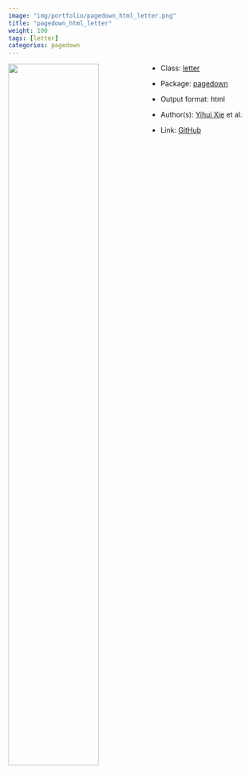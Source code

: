 ```yaml
---
image: "img/portfolio/pagedown_html_letter.png"
title: "pagedown_html_letter"
weight: 100
tags: [letter]
categories: pagedown
---
```




<!--more-->

<p><a href="../../img/portfolio/pagedown_html_letter.png"><img class = "jf-image-shadow" src="../../img/portfolio/pagedown_html_letter.png" width="60%"  align="left"></a></p>

- Class: [letter](../../tags/letter)
- Package: [pagedown](pagedown)
- Output format: html

- Author(s): [Yihui Xie](https://yihui.org/) et al.
- Link: [GitHub](https://github.com/rstudio/pagedown)


